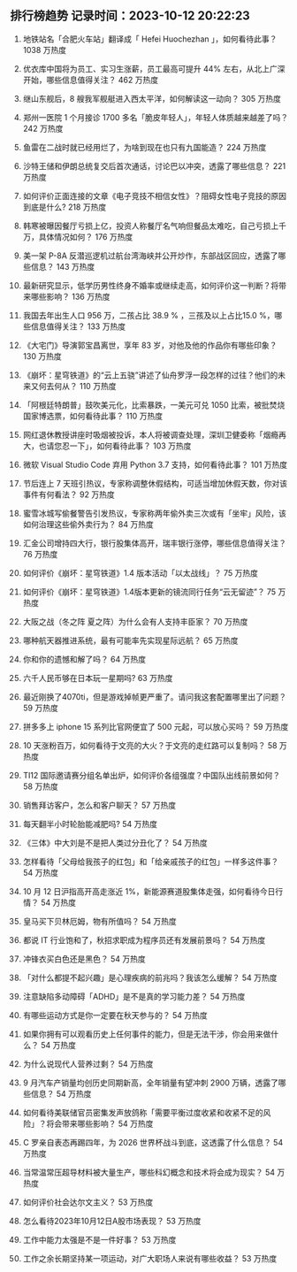 
## 排行榜趋势 记录时间：2023-10-12 20:22:23
  
  1. 地铁站名「合肥火车站」翻译成「 Hefei Huochezhan 」，如何看待此事？ 1038 万热度
    
  2. 优衣库中国将为员工、实习生涨薪，员工最高可提升 44% 左右，从北上广深开始，哪些信息值得关注？ 462 万热度
    
  3. 继山东舰后，8 艘我军舰艇进入西太平洋，如何解读这一动向？ 305 万热度
    
  4. 郑州一医院 1 个月接诊 1700 多名「脆皮年轻人」，年轻人体质越来越差了吗？ 242 万热度
    
  5. 鱼雷在二战时就已经用烂了，为啥到现在也只有九国能造？ 224 万热度
    
  6. 沙特王储和伊朗总统复交后首次通话，讨论巴以冲突，透露了哪些信息？ 221 万热度
    
  7. 如何评价正面连接的文章《电子竞技不相信女性》？阻碍女性电子竞技的原因到底是什么? 218 万热度
    
  8. 韩寒被曝因餐厅亏损上亿，投资人称餐厅名气响但餐品太难吃，自己亏损上千万，具体情况如何？ 176 万热度
    
  9. 美一架 P-8A 反潜巡逻机过航台湾海峡并公开炒作，东部战区回应，透露了哪些信息？ 143 万热度
    
  10. 最新研究显示，低学历男性终身不婚率或继续走高，如何评价这一判断？将带来哪些影响？ 136 万热度
    
  11. 我国去年出生人口 956 万，二孩占比 38.9 % ，三孩及以上占比15.0 %，哪些信息值得关注？ 133 万热度
    
  12. 《大宅门》导演郭宝昌离世，享年 83 岁，对他及他的作品你有哪些印象？ 130 万热度
    
  13. 《崩坏：星穹铁道》的“云上五骁”讲述了仙舟罗浮一段怎样的过往？他们的未来又何去何从？ 110 万热度
    
  14. 「阿根廷特朗普」鼓吹美元化，比索暴跌，一美元可兑 1050 比索，被批焚烧国家博选票，如何看待此事？ 110 万热度
    
  15. 网红退休教授讲座时吸烟被投诉，本人将被调查处理，深圳卫健委称「烟瘾再大，也请您忍一下」，如何看待此事？ 103 万热度
    
  16. 微软 Visual Studio Code 弃用 Python 3.7 支持，如何看待此事？ 101 万热度
    
  17. 节后连上 7 天班引热议，专家称调整休假结构，可适当增加休假天数，你对该事件有何看法？ 92 万热度
    
  18. 蜜雪冰城写偷餐警告引发热议，专家称两年偷外卖三次或有「坐牢」风险，该如何治理这些偷外卖行为？ 84 万热度
    
  19. 汇金公司增持四大行，银行股集体高开，瑞丰银行涨停，哪些信息值得关注？ 76 万热度
    
  20. 如何评价《崩坏：星穹铁道》1.4 版本活动「以太战线」？ 75 万热度
    
  21. 如何评价《崩坏：星穹铁道》1.4版本更新的镜流同行任务“云无留迹”？ 75 万热度
    
  22. 大阪之战（冬之阵  夏之阵）为什么会有人支持丰臣家？ 70 万热度
    
  23. 哪种航天器推进系统，最有可能率先实现星际远航？ 65 万热度
    
  24. 你和你的遗憾和解了吗？ 64 万热度
    
  25. 六千人民币够在日本玩一星期吗? 63 万热度
    
  26. 最近刚换了4070ti，但是游戏掉帧更严重了。请问我这套配置哪里出了问题？ 59 万热度
    
  27. 拼多多上 iphone 15 系列比官网便宜了 500 元起，可以放心买吗？ 59 万热度
    
  28. 10 天涨粉百万，如何看待于文亮的大火？于文亮的走红路可以复制吗？ 58 万热度
    
  29. TI12 国际邀请赛分组名单出炉，如何评价各组强度？中国队出线前景如何？ 58 万热度
    
  30. 销售拜访客户，怎么和客户聊天？ 57 万热度
    
  31. 每天翻半小时轮胎能减肥吗? 54 万热度
    
  32. 《三体》中大刘是不是把人类过分丑化了？ 54 万热度
    
  33. 怎样看待「父母给我孩子的红包」和「给亲戚孩子的红包」一样多这件事？ 54 万热度
    
  34. 10 月 12 日沪指高开高走涨近 1%，新能源赛道股集体走强，如何看待今日行情？ 54 万热度
    
  35. 皇马买下贝林厄姆，物有所值吗？ 54 万热度
    
  36. 都说 IT 行业饱和了，秋招求职成为程序员还有发展前景吗？ 54 万热度
    
  37. 冲锋衣买白色还是黑色？ 54 万热度
    
  38. 「对什么都提不起兴趣」是心理疾病的前兆吗？我该怎么缓解？ 54 万热度
    
  39. 注意缺陷多动障碍「ADHD」是不是真的学习能力差？ 54 万热度
    
  40. 有哪些运动方式是你一定要在秋天参与的？ 54 万热度
    
  41. 如果你拥有可以观看历史上任何事件的能力，但是无法干涉，你会用来做什么？ 54 万热度
    
  42. 为什么说现代人营养过剩？ 54 万热度
    
  43. 9 月汽车产销量均创历史同期新高，全年销量有望冲刺 2900 万辆，透露了哪些信息？ 54 万热度
    
  44. 如何看待美联储官员密集发声放鸽称「需要平衡过度收紧和收紧不足的风险」？将会带来哪些影响？ 54 万热度
    
  45. C 罗亲自表态再踢四年，为 2026 世界杯战斗到底，这透露了什么信息？ 54 万热度
    
  46. 当常温常压超导材料被大量生产，哪些科幻概念和技术将会成为现实？ 54 万热度
    
  47. 如何评价社会达尔文主义？ 53 万热度
    
  48. 怎么看待2023年10月12日A股市场表现？ 53 万热度
    
  49. 工作中能力太强是不是一件好事？ 53 万热度
    
  50. 工作之余长期坚持某一项运动，对广大职场人来说有哪些收益？ 53 万热度
    